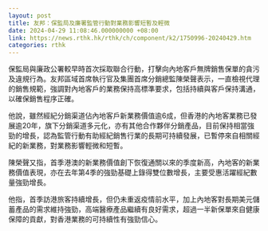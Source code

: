 ```yaml
---
layout: post
title: 友邦：保監局及廉署監管行動對業務影響短暫及輕微
date: 2024-04-29 11:08:46.000000000 +08:00
link: https://news.rthk.hk/rthk/ch/component/k2/1750996-20240429.htm
categories: rthk
---
```


保監局與廉政公署較早時首次採取聯合行動，打擊向內地客戶無牌銷售保單的貪污及違規行為。友邦區域首席執行官及集團首席分銷總監陳榮聲表示，一直檢視代理的銷售規範，強調對內地客戶的業務保持高標準要求，包括持續與客戶保持溝通，以確保銷售程序正確。

他說，雖然經紀分銷渠道佔內地客戶新業務價值逾6成，但香港的內地客業務已發展逾20年，旗下分銷渠道多元化，亦有其他合作夥伴分銷產品，目前保持相當強勁的增長，認為監管行動有助經紀銷售行業的長期可持續發展，已暫停來自相關經紀的新業務，對業務影響輕微和短暫。

陳榮聲又指，首季港澳的新業務價值創下恢復通關以來的季度新高，內地客的新業務價值表現，亦在去年第4季的強勁基礎上錄得雙位數增長，主要受惠活躍經紀數量強勁增長。

他指，首季訪港旅客持續增長，但仍未重返疫情前水平，加上內地客對長期美元儲蓄產品的需求維持強勁，高端醫療產品繼續有良好需求，超過一半新保單來自健康保障的貢獻，對香港業務的可持續性有強勁信心。
